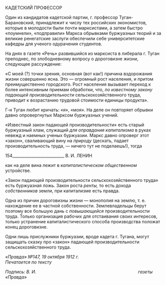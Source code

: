 КАДЕТСКИЙ ПРОФЕССОР

Один из кандидатов кадетской партии, г. профессор Туган-Барановский, принадле­жит к числу тех российских экономистов, которые в молодости были почти марксиста­ми, а затем быстро «поумнели», «подправили» Маркса обрывками буржуазных теорий и за великие ренегатские заслуги обеспечили себе университетские кафедры для учено­го одурачения студентов.

На днях в газете «Речь» развившийся из марксиста в либерала г. Туган преподнес, по злободневному вопросу о дороговизне жизни, следующее рассуждение:

«С моей (?) точки зрения, основная (вот как!) причина вздорожания жизни совершенно ясна. Это — огромный рост населения, и притом преимущественно городского. Рост населения вызывает переход к более интенсивным приемам обработки, что, _по известному закону падающей производительности_ сель­скохозяйственного труда, приводит к возрастанию трудовой стоимости единицы продукта».

Г-н Туган любит кричать: «я», «моя». На деле он повторяет обрывки давно опро­вергнутых Марксом буржуазных учений.

«Известный закон падающей производительности» есть старый буржуазный хлам, служащий _для оправдания капитализма_ в руках невежд и наемных ученых буржуазии. Маркс давно опроверг этот «закон», сваливающий вину на _природу_ (дескать, падает производительность труда, — ничего тут не поделаешь!), тогда

  

154__________________________ В. И. ЛЕНИН

как на деле вина лежит в _капиталистическом общественном_ устройстве.

«Закон падающей производительности сельскохозяйственного труда» есть буржуаз­ная ложь. Закон роста _ренты,_ то есть дохода _собственников_ земли, при капитализме есть правда.

Одна из причин дороговизны жизни — монополия на землю, т. е. нахождение ее в частной собственности. Землевладельцы берут поэтому все большую дань с _повышаю­щейся_ производительности труда. Только организация рабочих для отстаивания своих интересов, только устранение капиталистического способа производства положат ко­нец дороговизне.

Одни лишь прислужники буржуазии, вроде кадета г. Тугана, могут защищать сказку про «закон» падающей производительности сельскохозяйственного труда.

_«Правда» №147, 19 октября 1912 г.                                                          Печатается по тексту_

_Подпись: В. И.                                                                                   газеты «Правда»_
